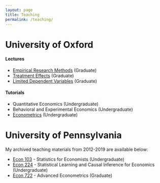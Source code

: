 ```yaml
---
layout: page
title: Teaching
permalink: /teaching/
---
```

<!--- My office hours for the Spring Semester of 2019 will take place on Mondays from 3-4pm and Thursdays from 4-5pm in PCPSE 630. --->

# University of Oxford

#### Lectures
- [Empirical Research Methods](https://ditraglia.com/erm) (Graduate)
- [Treatment Effects](https://treatment-effects.com) (Graduate)
- [Limited Dependent Variables](https://economictricks.com) (Graduate) 

#### Tutorials
- Quantitative Economics (Undergraduate)
- Behavioral and Experimental Economics (Undergraduate)
- [Econometrics](./pdf/econometrics-tutorials.pdf) (Undergraduate)

<!--#### Thank you DataCamp!
Thanks to [DataCamp](https://www.datacamp.com/) for supporting my teaching by providing my students free access to their excellent online data science tutorials.-->

# University of Pennsylvania
My archived teaching materials from 2012-2019 are available below:
- [Econ 103](http://ditraglia.com/Econ103Public) - Statistics for Economists (Undergraduate)
- [Econ 224](http://ditraglia.com/econ224) - Statistical Learning and Causal Inference for Economics (Undergraduate)
- [Econ 722](http://ditraglia.com/econ722) - Advanced Econometrics (Graduate)

